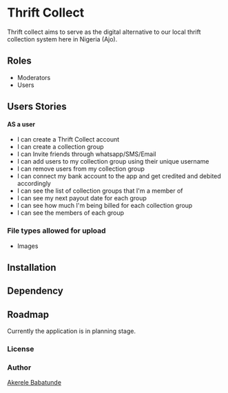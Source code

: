 # Thrift Collect

Thrift collect aims to serve as the digital alternative to our local thrift collection system here in Nigeria (Ajo).

## Roles

- Moderators
- Users

## Users Stories
#### AS a user 

- I can create a Thrift Collect account
- I can create a collection group
- I can Invite friends through whatsapp/SMS/Email
- I can add users to my collection group using their unique username
- I can remove users from my collection group
- I can connect my bank account to the app and get credited and debited accordingly
- I can see the list of collection groups that I'm a member of
- I can see my next payout date for each group
- I can see how much I'm being billed for each collection group
- I can see the members of each group

### File types allowed for upload

- Images

## Installation

## Dependency

## Roadmap

Currently the application is in planning stage.

### License

### Author

[Akerele Babatunde](https://github.com/eb-kneezer)
